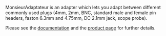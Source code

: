 MonsieurAdaptateur is an adapter which lets you adapt between different commonly used plugs (4mm, 2mm, BNC, standard male and female pin headers, faston 6.3mm and 4.75mm, DC 2.1mm jack, scope probe).

Please see the [documentation](http://felitek.de/products/moniseur-adaptateur/documentation/) and the [product page](http://felitek.de/products/moniseur-adaptateur/) for further details.
